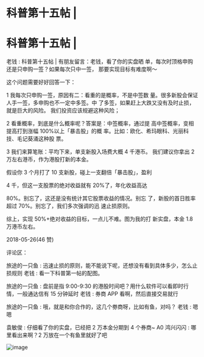 # 科普第十五帖 |

# 科普第十五帖 |

老钱 : 科普第十五帖 | 有朋友留言：老钱，看了你的实盘晒 单，每次时顶格申购还是只申购一签？如果每次只中一签， 那要实现目标有难度啊～

这个问题需要好好回答一下：

1 我每次只申购一签，原因有二：看重的是概率，不是中签数 量。很多新股会保证人手一签，多申购也不一定中多签。中 了多签，如果赶上大跌又没有及时止损，就是巨大的风险。 我们投资应该规避这种风险；

2 看重概率，到底是什么概率呢？答案是：中签概率，通过提 高中签概率，变相提高打到涨幅 100%以上「暴击股」的概 率。比如：欧化、希玛眼科、光丽科技、毛记葵涌这种股 票。

3 我们来算笔账：平均下来，单支新股入场费大概 4 千港币。 我们建议你拿出 2 万左右港币，作为港股打新的本金。

假设你 3 个月打了 10 支新股，碰上一支翻倍「暴击股」，盈利

4 千，但这一支股票的绝对收益就有 20%了，年化收益高达

80%。别忘了，这还是没有统计其它股票收益的情况。别忘 了，新股的首日胜率超过 70%。别忘了，我们多次强调的迅 速止损原则。

综上，实现 50%+绝对收益的目标，一点儿不难。图为我的打 新实盘，本金 1.8 万港币左右。

2018-05-26(46 赞)

评论区：

旅途的一只鱼 : 迅速止损的原则，能不能说下呢，还想没有看到具体多少，怎么止损规则 老钱 : 看一下科普第一帖的配图。

旅途的一只鱼 : 盘前是指 9:00-9:30 的港股时间吧？用什么软件可以看即时行情，一般通达信有 15 分钟延时 老钱 : 券商 APP 看啊，然后直接交易就行

旅途的一只鱼 : 哦，就是和你合作的，这几个劵商呀，比如有鱼，对吗？ 老钱 : 嗯嗯

袁敏俊 : 仔细看了你的实盘，已经把 2 万本金分期到 4 个券商~ A0 鸿兴闪闪 : 哪里看出来啊？2 万放在一个有鱼里就好了吧

![image](img/Image_738.png)
